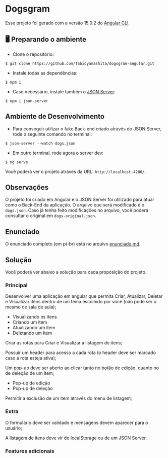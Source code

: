# Dogsgram

Esse projeto foi gerado com a versão 15.0.2 do [Angular CLI](https://github.com/angular/angular-cli).

## 🖥️ Preparando o ambiente

- Clone o repositório:

```
$ git clone https://github.com/fabioyamashita/dogsgram-angular.git
```

- Instale todas as dependências:

```
$ npm i
```

- Caso necessário, instale também o [JSON Server](https://www.npmjs.com/package/json-server):

```
$ npm i json-server
```

## Ambiente de Desenvolvimento

- Para conseguir utilizar o fake Back-end criado através do JSON Server, rode o seguinte comando no terminal:

```
$ json-server --watch dogs.json
```

- Em outro terminal, rode agora o server dev:

```
$ ng serve
```

Você poderá ver o projeto atráves da URL: `http://localhost:4200/`.

## Observações

O projeto foi criado em Angular e o JSON Server foi utilizado para atuar como o Back-End da aplicação. O arquivo que será modificado é o `dogs.json`. Caso já tenha feito modificações no arquivo, você poderá consultar o original em `dogs-original.json`.

## Enunciado

O enunciado completo (em pt-br) está no arquivo [enunciado.md](https://github.com/fabioyamashita/dogsgram-angular/blob/main/enunciado.md).

## Solução

Você poderá ver abaixo a solução para cada proposição do projeto.

### Principal

Desenvolver uma aplicação em angular que permita Criar, Atualizar, Deletar e Visualizar itens dentro de um tema escolhido por você (não pode ser o mesmo de sala de aula);

- Visualizando os itens
- Criando um item
- Atualizando um item
- Deletando um item

Criar as rotas para Criar e Visualizar a listagem de itens;

Possuir um header para acesso a cada rota (o header deve ser marcado caso a rota esteja ativa);

Um pop-up deve ser aberto ao clicar tanto no botão de edição, quanto no de deleção de um item;

- Pop-up de edição
- Pop-up de deleção

Permitir a exclusão de um item através do menu de listagem;

### Extra

O formulário deve ser validado e mensagens devem aparecer para o usuário;

A listagem de itens deve vir do localStorage ou de um JSON Server.

### Features adicionais

